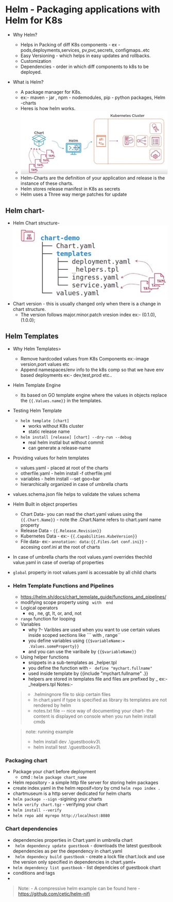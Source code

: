 # Helm - Packaging applications with Helm for K8s

- Why Helm?
  - Helps in Packing of diff K8s components - ex - pods,deployments,services, pv,pvc,secrets, configmaps..etc
  - Easy Versioning - which helps in easy updates and rollbacks.
  - Customization
  - Dependencies - order in which diff components to k8s to be deployed.
  
- What is Helm?
  - A package manager for K8s.
  - ex:- maven - jar , npm - nodemodules, pip - python packages, Helm -charts
  - Heres is how helm works.
  - ![How Helm Works](img/how-helm-works.JPG)
  - Helm-Charts are the definition of your application and release is the instance of these charts.
  - Helm stores release manifest in K8s as secrets
  - Helm uses a Three way merge patches for update

## Helm chart-
  - Helm Chart structure-  ![structure](img/helm-structure.JPG)
  - Chart version - this is usually changed only when there is a change in chart structure.
    - The version follows major.minor.patch vresion index ex:- (0.1.0),(1.0.0);

## Helm Templates
  - Why Helm Templates>
    - Remove hardcoded values from K8s Components ex:-image version,port values etc
    - Append namespaces/env info to the k8s comp so that we have env based deployments ex:- dev,test,prod etc..
  - Helm Template Engine
    - Its based on GO template engine where the values in objects replace the ``` {{.Values.name}} ``` in the templates.
  - Testing Helm Template
    - ``` helm template [chart] ``` 
      - works without K8s cluster 
      - static release name
    - ``` helm install [release] [chart] --dry-run --debug ``` 
      -  real helm instlal but without commit
      -  can generate a release-name
   - Providing values for helm templates
     - values.yaml - placed at root of the charts
     - otherfile.yaml - helm install -f otherfile.yml
     - variables - helm install --set goo=bar
     - hierarchically organized in case of umbrella charts
   - values.schema.json file helps to validate the values schema
   - Helm Built in object properties
     - Chart Data- you can read the chart.yaml values using the ``` {{.Chart.Name}} ``` - note the .Chart.Name refers to chart.yaml name property
     - Release Data - ```{{.Release.Revision}}```
     - Kubernetes Data - ex:- ``` {{.Capabilities.KubeVersion}} ```
     - File data- ex:- ``` annotation: data:{{.Files.Get conf.ini}} ``` - accesing conf.ini at the root of charts
   - In case of umbrella charts the root values.yaml overrides thechild value.yaml in case of overlap of properties
   - ```global``` property in root values.yaml is accessable by all child charts
   - ### Helm Template Functions and Pipelines
     -  https://helm.sh/docs/chart_template_guide/functions_and_pipelines/
     -  modifying scope property using ``` with  end```
     -  Logical operators 
        -  eq , ne, gt, lt, or, and, not
     - ``` range ``` function for looping
     - Variables
       - why ?- Varibles are used when you want to use certain values inside scoped sections like ``` with , range``
       - you define variables using ```{{$variableName:= .Values.someProperty}}```
       - and you can use the varibale by ```{{$variableName}}```
     - Using helper functions 
       - snippets in a sub-templates as _helper.tpl
       - you define the function with - ``` define "mychart.fullname"```
       - used inside template by {{include "mychart.fullname" .}}
       - helpers are stored in templates file and files are prefixed by _ ex:- _healpers.tpl
     Notes:-
     >- .helmingnore file to skip certain files 
     >- In chart.yaml if type is specified as library its templates are not rendered by helm 
     >- notes.txt file -- nice way of documenting your chart- the content is displayed on console when you run helm install cmds

      > note: running example 
      >    - helm install dev .\guestbookv3\  
      >    - helm install test .\guestbookv3\ 

### Packaging chart
- Package your chart before deployment
  - cmd : ``` helm package chart_name ```
- Helm repository - a simple http file server for storing helm packages
- create index.yaml in the helm reposif=tory by cmd ```helm repo index .```
- chartmuseum is a http server dedicated for helm charts
- ``` helm package --sign ``` -sigining your charts
- ``` helm verify chart.tgz ``` - verifying your chart
- ``` helm install --verify ```
- ``` helm repo add myrepo http://localhost:8080 ```

### Chart dependencies
- dependencies properties in Chart.yaml in umbrella chart
- ``` helm dependency update guestbook``` - downloads the latest guestbook dependencies as per the dependency in chart.yaml
- ``` helm dependecy build guestbook``` - create a lock file chart.lock and use the version only specified in dependencies in chart.yaml+
- ``` helm dependency list guestbook ``` - list dependcies of guestbook chart
- conditions and tags
- 


> Note: - A compressive helm example can be found here - https://github.com/cetic/helm-nifi
